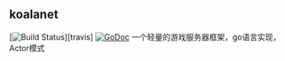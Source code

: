 ## koalanet
[![Build Status](https://secure.travis-ci.org/taodev/koalanet.svg?branch=develop)][travis] [![GoDoc](https://godoc.org/github.com/taodev/koalanet?status.svg)](https://godoc.org/github.com/taodev/koalanet) 
一个轻量的游戏服务器框架，go语言实现，Actor模式
